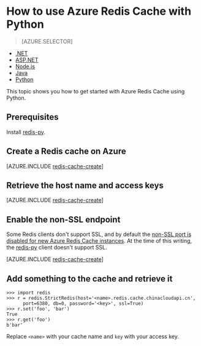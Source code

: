 <properties
	pageTitle="How to use Azure Redis Cache with Python | Azure"
	description="Get started with Azure Redis Cache using Python"
	services="redis-cache"
	documentationCenter=""
	authors="steved0x"
	manager="douge"
	editor="v-lincan"/>

<tags
	ms.service="cache"
	ms.devlang="python"
	ms.topic="hero-article"
	ms.tgt_pltfrm="cache-redis"
	ms.workload="tbd"
	ms.date="08/16/2016"
	wacn.date=""
	ms.author="sdanie"/>

# How to use Azure Redis Cache with Python

> [AZURE.SELECTOR]
- [.NET](/documentation/articles/cache-dotnet-how-to-use-azure-redis-cache/)
- [ASP.NET](/documentation/articles/cache-web-app-howto/)
- [Node.js](/documentation/articles/cache-nodejs-get-started/)
- [Java](/documentation/articles/cache-java-get-started/)
- [Python](/documentation/articles/cache-python-get-started/)

This topic shows you how to get started with Azure Redis Cache using Python.


## Prerequisites

Install [redis-py](https://github.com/andymccurdy/redis-py).


## Create a Redis cache on Azure

[AZURE.INCLUDE [redis-cache-create](../../includes/redis-cache-create.md)]

## Retrieve the host name and access keys

[AZURE.INCLUDE [redis-cache-create](../../includes/redis-cache-access-keys.md)]


## Enable the non-SSL endpoint

Some Redis clients don't support SSL, and by default the [non-SSL port is disabled for new Azure Redis Cache instances](/documentation/articles/cache-configure/#access-ports). At the time of this writing, the [redis-py](https://github.com/andymccurdy/redis-py) client doesn't support SSL. 

[AZURE.INCLUDE [redis-cache-create](../../includes/redis-cache-non-ssl-port.md)]


## Add something to the cache and retrieve it


	>>> import redis
	>>> r = redis.StrictRedis(host='<name>.redis.cache.chinacloudapi.cn',
	      port=6380, db=0, password='<key>', ssl=True)
	>>> r.set('foo', 'bar')
	True
	>>> r.get('foo')
	b'bar'


Replace `<name>` with your cache name and `key` with your access key.


<!--Image references-->
[1]: ./media/cache-python-get-started/redis-cache-new-cache-menu.png
[2]: ./media/cache-python-get-started/redis-cache-cache-create.png
